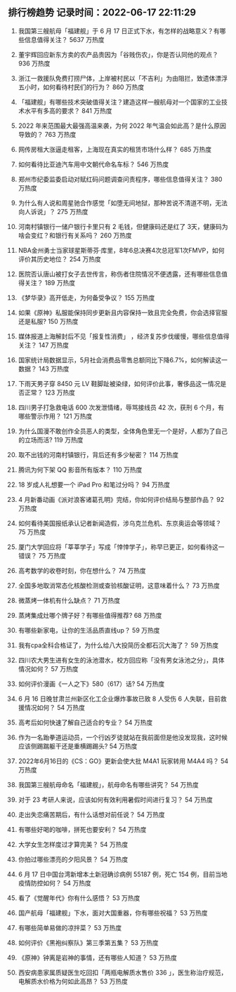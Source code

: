 
## 排行榜趋势 记录时间：2022-06-17 22:11:29
  
  1. 我国第三艘航母「福建舰」于 6 月 17 日正式下水，有怎样的战略意义？有哪些信息值得关注？ 5637 万热度
    
  2. 董宇辉回应新东方卖的农产品贵因为「谷贱伤农」，你是否认同他的观点？ 936 万热度
    
  3. 浙江一救援队免费打捞尸体，上岸被村民以「不吉利」为由阻拦，致遗体漂浮五小时，如何看待村民们的行为？ 860 万热度
    
  4. 「福建舰」有哪些技术突破值得关注？建造这样一艘航母对一个国家的工业技术水平有多高的要求？ 841 万热度
    
  5. 2022 年来范围最大最强高温来袭，为何 2022 年气温会如此高？是什么原因导致的？ 763 万热度
    
  6. 网传房租大涨逼走租客，上海现在真实的租赁市场什么样？ 685 万热度
    
  7. 如何看待比亚迪汽车用中文朝代命名车标？ 546 万热度
    
  8. 郑州市纪委监委启动对赋红码问题调查问责程序，哪些信息值得关注？ 380 万热度
    
  9. 为什么有人说和周星驰合作感觉「如堕无间地狱，那种苦说不清道不明，无法向人诉说」？ 275 万热度
    
  10. 河南村镇银行一储户银行卡里只有 2 毛钱，但健康码还是红了 3天，健康码为啥会变红？和银行有关系吗？ 260 万热度
    
  11. NBA金州勇士当家球星斯蒂芬·库里，8年6总决赛4次总冠军1次FMVP，如何评价其历史地位？ 254 万热度
    
  12. 医院否认唐山被打女子去世传言，称伤者住院情况不便透露，还有哪些信息值得关注？ 189 万热度
    
  13. 《梦华录》高开低走，为何备受争议？ 155 万热度
    
  14. 如果《原神》私服能保持同步更新且内容保持一致且完全免费，你会选择官服还是私服? 150 万热度
    
  15. 媒体报道上海解封后不见「报复性消费」 ，经济复苏步伐缓慢，哪些信息值得关注？ 147 万热度
    
  16. 国家统计局数据显示，5月社会消费品零售总额同比下降6.7%，如何解读这一数据？ 143 万热度
    
  17. 下雨天男子穿 8450 元 LV 鞋脚趾被染绿，如何评价此事，奢侈品这一情况是否正常？ 123 万热度
    
  18. 四川男子打急救电话 600 次发泄情绪，辱骂接线员 42 次，获刑 6 个月，有哪些警示作用？ 121 万热度
    
  19. 为什么国漫不敢创作全员恶人的类型，全体角色里无一个是好，人都为了自己的立场而活? 119 万热度
    
  20. 取不出钱的河南村镇银行，背后还有多少秘密？ 114 万热度
    
  21. 腾讯为何下架 QQ 影音所有版本？ 110 万热度
    
  22. 18 岁成人礼想要一个 iPad Pro 和笔过分吗？ 94 万热度
    
  23. 4 月新番动画《派对浪客诸葛孔明》完结，你如何评价结局与整部作品？ 92 万热度
    
  24. 如何看待美国报纸承认记者新闻造假，涉乌克兰危机、东京奥运会等领域？ 75 万热度
    
  25. 厦门大学回应将「莘莘学子」写成「悻悻学子」，称早已更正，如何看待这一错误？ 75 万热度
    
  26. 高考数学的收卷时刻，你在想什么？ 74 万热度
    
  27. 全国多地取消常态化核酸检测或查验核酸证明，这意味着什么？ 73 万热度
    
  28. 微蒸烤一体机有什么缺点？ 71 万热度
    
  29. 蒸烤集成灶哪个牌子好？有哪些值得推荐? 68 万热度
    
  30. 有哪些新家电，让你的生活品质直线up？ 59 万热度
    
  31. 我有cpa全科合格证了，为什么给八大投简历全都石沉大海了？ 59 万热度
    
  32. 四川农大男生进有女生的泳池潜水，校方回应称「没有男女泳池之分」，具体情况如何？ 57 万热度
    
  33. 如何评价漫画《一人之下》580（617）话? 54 万热度
    
  34. 6 月 16 日晚甘肃兰州新区化工企业爆炸事故已致 8 人受伤 6 人失联，目前救援情况如何？ 54 万热度
    
  35. 高考后如何快速了解自己适合的专业？ 54 万热度
    
  36. 作为一名跆拳道运动员，一个行凶歹徒就站在我前面但是他没发现我，这时候应该侧踢踹躯干还是重横踢踢头? 54 万热度
    
  37. 2022年6月16日的《CS：GO》更新会使大批 M4A1 玩家转用 M4A4 吗？ 54 万热度
    
  38. 我国第三艘航母命名「福建舰」，航母命名有哪些讲究？ 54 万热度
    
  39. 对于 23 考研人来说，应该如何有效利用暑假时间进行复习？ 54 万热度
    
  40. 走出失恋痛苦期后，有什么话想对前任说？ 54 万热度
    
  41. 有哪些好喝的咖啡，拼死也要安利？ 54 万热度
    
  42. 大学女生怎样度过才算完美？ 54 万热度
    
  43. 你拍过哪些漂亮的夕阳风景？ 54 万热度
    
  44. 6 月 17 日中国台湾新增本土新冠确诊病例 55187 例，死亡 154 例，目前当地疫情防控如何？ 54 万热度
    
  45. 看了《觉醒年代》你有什么感悟？ 53 万热度
    
  46. 国产航母「福建舰」下水，面对大国重器，你有哪些祝福？ 53 万热度
    
  47. 有哪些简单易做的凉拌菜？ 53 万热度
    
  48. 如何评价《黑袍纠察队》第三季第五集？ 53 万热度
    
  49. 《原神》钟离是岩神的事情，还有哪些人知道？ 53 万热度
    
  50. 西安病患家属质疑医生吃回扣「两瓶电解质水售价 336 」，医生称治疗规范，电解质水价格为何如此高昂？ 53 万热度
    